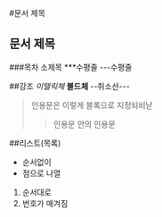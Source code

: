 #문서 제목
## 문서 제목
###목차 소제목
***수평줄
---수평줄

##강조
*이텔릭체*
**볼드체**
--취소선---

>인용문은 이렇게 블록으로 지정되비낟
>>인용문 안의 인용문

##리스트(목록)
* 순서없이
* 점으로 나열

1. 순서대로
2. 번호가 매겨짐
